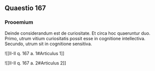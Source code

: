 ## Quaestio 167

### Prooemium

Deinde considerandum est de curiositate. Et circa hoc quaeruntur duo. Primo, utrum vitium curiositatis possit esse in cognitione intellectiva. Secundo, utrum sit in cognitione sensitiva.

![[II-II q. 167 a. 1#Articulus 1]]

![[II-II q. 167 a. 2#Articulus 2]]

